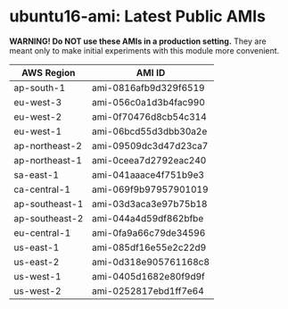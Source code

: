 # ubuntu16-ami: Latest Public AMIs

**WARNING! Do NOT use these AMIs in a production setting.** They are meant only to make
    initial experiments with this module more convenient.

| AWS Region | AMI ID |
| ---------- | ------ |
| ap-south-1 | ami-0816afb9d329f6519 |
| eu-west-3 | ami-056c0a1d3b4fac990 |
| eu-west-2 | ami-0f70476d8cb54c314 |
| eu-west-1 | ami-06bcd55d3dbb30a2e |
| ap-northeast-2 | ami-09509dc3d47d23ca7 |
| ap-northeast-1 | ami-0ceea7d2792eac240 |
| sa-east-1 | ami-041aaace4f751b9e3 |
| ca-central-1 | ami-069f9b97957901019 |
| ap-southeast-1 | ami-03d3aca3e97b75b18 |
| ap-southeast-2 | ami-044a4d59df862bfbe |
| eu-central-1 | ami-0fa9a66c79de34596 |
| us-east-1 | ami-085df16e55e2c22d9 |
| us-east-2 | ami-0d318e905761168c8 |
| us-west-1 | ami-0405d1682e80f9d9f |
| us-west-2 | ami-0252817ebd1ff7e64 |
